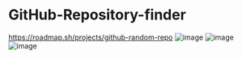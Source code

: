 
# GitHub-Repository-finder
https://roadmap.sh/projects/github-random-repo
![image](https://github.com/user-attachments/assets/32b7e600-8b9b-48ef-b0de-c5776642b077)
![image](https://github.com/user-attachments/assets/8792187d-d0a5-4d54-8ac4-bc0c8deabe14)
![image](https://github.com/user-attachments/assets/50e2be4a-d6a9-40b7-b4b8-43b7dab3cdfd)
